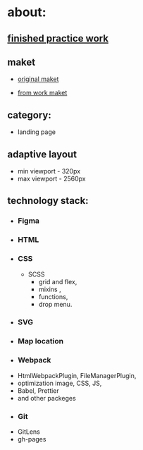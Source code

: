 # about:

## [finished practice work](https://axi0man.github.io/barbershop1/)
## maket
* [original maket](https://www.figma.com/file/f3dgLhZdh2DuPiDGfayV0w/Barber?type=design&node-id=0-1&mode=design&t=VcnoVdvfUZoA9xll-0)

* [from work maket](https://www.figma.com/file/60rESUz4tdO19mZPlDANea/Barbershop1?type=design&node-id=1-2&mode=design&t=9NqAhJqVtV9zmRrh-0)
## category:

- landing page

## adaptive layout

- min viewport - 320px
- max viewport - 2560px

## technology stack:

- ### Figma
- ### HTML
- ### CSS
  - SCSS
    - grid and flex,
    - mixins ,
    - functions,
    - drop menu.
- ### SVG
- ### Map location
- ### Webpack

* HtmlWebpackPlugin, FileManagerPlugin,
* optimization image, CSS, JS,
* Babel, Prettier
* and other packeges

- ### Git

* GitLens
* gh-pages
